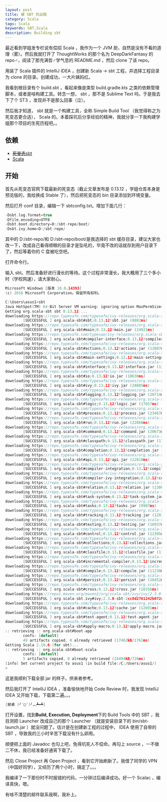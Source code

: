 ```yaml
---
layout: post
title: 被 SBT 坑出翔
category: Scala
tags: Scala
keywords: SBT,Scala
description: Building sbt
---
```



最近看到学姐发专栏说有偿招 Scala ，我作为一个 JVM 厨，自然是没有不看的道理（雾）。然后我就打开了 ThoughtWorks 的那个名为 DeepDarkFantasy 的 repo♂，阅读了那充满哲♂学气息的 README.md ，然后 clone 了该 repo。

用装了 Scala 插件的 IntelliJ IDEA ，创建新 Scala -> sbt 工程，并选择工程目录为 clone 的目录。创建成功，一大片姨妈红。

我看到根目录有个 build.sbt ，看起来像是类型 build.gradle.kts 之类的依赖管理脚本，或者是啥构建工具。转念一想， sbt ，那不是 Sublime Text 吗，于是我去下了个 ST3 ，发现并不是那么回事（泣）。

然后我才知道， sbt 就是一个构建工具，全称 Simple Build Tool （我觉得称之为死变态更合适）， Scala 的。本着踩坑后分享经验的精神，我就分享一下我构建学姐那个项目的生死历程吧。。

## 依赖
+ [~~死变态~~sbt](http://www.scala-sbt.org/download.html)
+ [Scala](http://www.scala-lang.org/download)

## 开始
首先从死变态官网下载最新的死变态（截止文章发布是 0.13.12 ，学姐仓库本身是预览版的，我给换成 Stable 了），然后把死变态的 bin 目录添加到环境变量。

然后打开 conf 目录，编辑一下 sbtconfig.txt。增加下面几行：

```c
-Dsbt.log.format=true
-Dfile.encoding=UTF8
-Dsbt.boot.directory=D:/sbt-repo/boot/
-Dsbt.ivy.home=D:/sbt-repo/
```

其中的 D:/sbt-repo/和 D:/sbt-repo/boot/是我选择的 sbt 缓存目录，建议大家也改一下，改成自己看得顺眼的目录才是坠吼的，毕竟不改的话就存到用户目录下了，然后等着你的 C 盘被吃空吧。

打开命令行。

输入 sbt。然后准备好进行漫长的等待。这个过程非常漫长，我大概用了三个多小时（学校网速），请大家耐心。

```c
Microsoft Windows [版本 10.0.14393]
(c) 2016 Microsoft Corporation。保留所有权利。

C:\Users\asus1>sbt
Java HotSpot(TM) 64-Bit Server VM warning: ignoring option MaxPermSize=256m; support was removed in 8.0
Getting org.scala-sbt sbt 0.13.12 ...
downloading https://repo.typesafe.com/typesafe/ivy-releases/org.scala-sbt/sbt/0.13.12/jars/sbt.jar ...
        [SUCCESSFUL ] org.scala-sbt#sbt;0.13.12!sbt.jar (8882ms)
downloading https://repo.typesafe.com/typesafe/ivy-releases/org.scala-sbt/main/0.13.12/jars/main.jar ...
        [SUCCESSFUL ] org.scala-sbt#main;0.13.12!main.jar (24921ms)
downloading https://repo.typesafe.com/typesae/ivy-releases/org.scala-sbt/compiler-interface/0.13.12/jars/compiler-interface.jar ...
        [SUCCESSFUL ] org.scala-sbt#compiler-interface;0.13.12!compiler-interface.jar (10973ms)
downloading https://repo.typesafe.com/typesafe/ivy-releases/org.scala-sbt/actions/0.13.12/jars/actions.jar ...
        [SUCCESSFUL ] org.scala-sbt#actions;0.13.12!actions.jar (12807ms)
downloading https://repo.typesafe.com/typesafe/ivy-releases/org.scala-sbt/main-settings/0.13.12/jars/main-settings.jar ...
        [SUCCESSFUL ] org.scala-sbt#main-settings;0.13.12!main-settings.jar (12497ms)
downloading https://repo.typesafe.com/typesafe/ivy-releases/org.scala-sbt/interface/0.13.12/jars/interface.jar ...
        [SUCCESSFUL ] org.scala-sbt#interface;0.13.12!interface.jar (13174ms)
downloading https://repo.typesafe.com/typesafe/ivy-releases/org.scala-sbt/io/0.13.12/jars/io.jar ...
        [SUCCESSFUL ] org.scala-sbt#io;0.13.12!io.jar (10630ms)
downloading https://repo.typesafe.com/typesafe/ivy-releases/org.scala-sbt/ivy/0.13.12/jars/ivy.jar ...
        [SUCCESSFUL ] org.scala-sbt#ivy;0.13.12!ivy.jar (28885ms)
downloading https://repo.typesafe.com/typesafe/ivy-releases/org.scala-sbt/logging/0.13.12/jars/logging.jar ...
        [SUCCESSFUL ] org.scala-sbt#logging;0.13.12!logging.jar (20714ms)
downloading https://repo.typesafe.com/typesafe/ivy-releases/org.scala-sbt/logic/0.13.12/jars/logic.jar ...
        [SUCCESSFUL ] org.scala-sbt#logic;0.13.12!logic.jar (17657ms)
downloading https://repo.typesafe.com/typesafe/ivy-releases/org.scala-sbt/process/0.13.12/jars/process.jar ...
        [SUCCESSFUL ] org.scala-sbt#process;0.13.12!process.jar (23467ms)
downloading https://repo.typesafe.com/typesafe/ivy-releases/org.scala-sbt/run/0.13.12/jars/run.jar ...
        [SUCCESSFUL ] org.scala-sbt#run;0.13.12!run.jar (22860ms)
downloading https://repo.typesafe.com/typesafe/ivy-releases/org.scala-sbt/command/0.13.12/jars/command.jar ...
        [SUCCESSFUL ] org.scala-sbt#command;0.13.12!command.jar (20673ms)
downloading https://repo.typesafe.com/typesafe/ivy-releases/org.scala-sbt/classpath/0.13.12/jars/classpath.jar ...
        [SUCCESSFUL ] org.scala-sbt#classpath;0.13.12!classpath.jar (11883ms)
downloading https://repo.typesafe.com/typesafe/ivy-releases/org.scala-sbt/completion/0.13.12/jars/completion.jar ...
        [SUCCESSFUL ] org.scala-sbt#completion;0.13.12!completion.jar (17079ms)
downloading https://repo.typesafe.com/typesafe/ivy-releases/org.scala-sbt/api/0.13.12/jars/api.jar ...
        [SUCCESSFUL ] org.scala-sbt#api;0.13.12!api.jar (22818ms)
downloading https://repo.typesafe.com/typesafe/ivy-releases/org.scala-sbt/compiler-integration/0.13.12/jars/compiler-integration.jar ...
        [SUCCESSFUL ] org.scala-sbt#compiler-integration;0.13.12!compiler-integration.jar (24908ms)
downloading https://repo.typesafe.com/typesafe/ivy-releases/org.scala-sbt/compiler-ivy-integration/0.13.12/jars/compiler-ivy-integration.jar ...
        [SUCCESSFUL ] org.scala-sbt#compiler-ivy-integration;0.13.12!compiler-ivy-integration.jar (17102ms)
downloading https://repo.typesafe.com/typesafe/ivy-releases/org.scala-sbt/relation/0.13.12/jars/relation.jar ...
        [SUCCESSFUL ] org.scala-sbt#relation;0.13.12!relation.jar (13061ms)
downloading https://repo.typesafe.com/typesafe/ivy-releases/org.scala-sbt/task-system/0.13.12/jars/task-system.jar ...
        [SUCCESSFUL ] org.scala-sbt#task-system;0.13.12!task-system.jar (16287ms)
downloading https://repo.typesafe.com/typesafe/ivy-releases/org.scala-sbt/tasks/0.13.12/jars/tasks.jar ...
        [SUCCESSFUL ] org.scala-sbt#tasks;0.13.12!tasks.jar (9907ms)
downloading https://repo.typesafe.com/typesafe/ivy-releases/org.scala-sbt/tracking/0.13.12/jars/tracking.jar ...
        [SUCCESSFUL ] org.scala-sbt#tracking;0.13.12!tracking.jar (12913ms)
downloading https://repo.typesafe.com/typesafe/ivy-releases/org.scala-sbt/testing/0.13.12/jars/testing.jar ...
        [SUCCESSFUL ] org.scala-sbt#testing;0.13.12!testing.jar (16937ms)
downloading https://repo.typesafe.com/typesafe/ivy-releases/org.scala-sbt/control/0.13.12/jars/control.jar ...
        [SUCCESSFUL ] org.scala-sbt#control;0.13.12!control.jar (12305ms)
downloading https://repo.typesafe.com/typesafe/ivy-releases/org.scala-sbt/collections/0.13.12/jars/collections.jar ...
        [SUCCESSFUL ] org.scala-sbt#collections;0.13.12!collections.jar (12743ms)
downloading https://repo.typesafe.com/typesafe/ivy-releases/org.scala-sbt/classfile/0.13.12/jars/classfile.jar ...
        [SUCCESSFUL ] org.scala-sbt#classfile;0.13.12!classfile.jar (11493ms)
downloading https://repo.typesafe.com/typesafe/ivy-releases/org.scala-sbt/incremental-compiler/0.13.12/jars/incremental-compiler.jar ...
        [SUCCESSFUL ] org.scala-sbt#incremental-compiler;0.13.12!incremental-compiler.jar (11345ms)
downloading https://repo.typesafe.com/typesafe/ivy-releases/org.scala-sbt/compile/0.13.12/jars/compile.jar ...
        [SUCCESSFUL ] org.scala-sbt#compile;0.13.12!compile.jar (11230ms)
downloading https://repo.typesafe.com/typesafe/ivy-releases/org.scala-sbt/persist/0.13.12/jars/persist.jar ...
        [SUCCESSFUL ] org.scala-sbt#persist;0.13.12!persist.jar (10452ms)
downloading https://repo.typesafe.com/typesafe/ivy-releases/org.scala-sbt/cross/0.13.12/jars/cross.jar ...
        [SUCCESSFUL ] org.scala-sbt#cross;0.13.12!cross.jar (10256ms)
downloading https://repo1.maven.org/maven2/org/scala-sbt/ivy/ivy/2.3.0-sbt-2cc8d2761242b072cedb0a04cb39435c4fa24f9a/ivy-2.3.0-sbt-2cc8d2761242b072cedb0a04cb39435c4fa24f9a.jar ...
        [SUCCESSFUL ] org.scala-sbt.ivy#ivy;2.3.0-sbt-2cc8d2761242b072cedb0a04cb39435c4fa24f9a!ivy.jar (51299ms)
downloading https://repo.typesafe.com/typesafe/ivy-releases/org.scala-sbt/cache/0.13.12/jars/cache.jar ...
        [SUCCESSFUL ] org.scala-sbt#cache;0.13.12!cache.jar (12691ms)
downloading https://repo.typesafe.com/typesafe/ivy-releases/org.scala-sbt/test-agent/0.13.12/jars/test-agent.jar ...
        [SUCCESSFUL ] org.scala-sbt#test-agent;0.13.12!test-agent.jar (8653ms)
downloading https://repo.typesafe.com/typesafe/ivy-releases/org.scala-sbt/apply-macro/0.13.12/jars/apply-macro.jar ...
        [SUCCESSFUL ] org.scala-sbt#apply-macro;0.13.12!apply-macro.jar (10817ms)
:: retrieving :: org.scala-sbt#boot-app
        confs: [default]
        49 artifacts copied, 0 already retrieved (17462kB/1761ms)
Getting Scala 2.10.6 (for sbt)...
:: retrieving :: org.scala-sbt#boot-scala
        confs: [default]
        5 artifacts copied, 0 already retrieved (24494kB/726ms)
[info] Set current project to asus1 (in build file:/C:/Users/asus1/)
>
```

这是我顺利下载全部 jar 的样子。供来者参考。

然后我打开了 IntelliJ IDEA ，准备愉快地开始 Code Review 时，我发现 IntelliJ IDEA 又开始下载，下载第二遍。。。

```c
[掀桌 (╯‵□′)╯︵┻━┻]
```

打开设置，找到**Build, Execution, Deployment**下的 Build Tools 中的 SBT ，我目测把 Launcher 改成自己的那个 Launcher （就是安装目录下的 bin/sbt-launch.jar ）就没问题了。估计是在创建新工程的过程中， IDEA 使用了自带的 SBT ，导致我的三小时辛苦下载没有什么卵用。

顺便把上面的 Javadoc 也勾上吧，免得坑死人不偿命。再勾上 source ，一不做二不休，我已经准备好通宵下载了。

然后 Close Project 再 Open Project ，看到它开始刷新了。我借了同学的 VPN （中国好同学），又经历了两个小时，搞定了。。。

我编译了一下那份时不时报错的代码，一分钟过后编译成功。好一个 Scalac ，编译真快，嗯。


有啥不清楚的邮件联系我啊，我补上。

